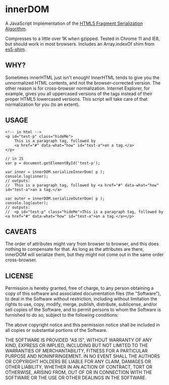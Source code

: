 
innerDOM
========

A JavaScript Implementation of the [HTML5 Fragment Serialization Algorithm](http://www.whatwg.org/specs/web-apps/current-work/multipage/the-end.html#serializing-html-fragments).

Compresses to a little over 1K when gzipped. Tested in Chrome 11 and IE8, but should work in most browsers. Includes an Array.indexOf shim from [es5-shim](https://github.com/kriskowal/es5-shim).

WHY?
----

Sometimes innerHTML just isn't enough! InnerHTML tends to give you the unnormalized HTML contents, and not the browser-corrected version. The other reason is for cross-browser normalization. Internet Explorer, for example, gives you all uppercased versions of the tags instead of their proper HTML5 lowercased versions. This script will take care of that normalization for you (to an extent).

USAGE
-----

	<!-- in html -->
	<p id="test-p" class="hideMe">
		This is a paragraph tag, followed by 
		<a href="#" data-what="how" id="test-a">an a tag.</a>
	</p>

	// in JS
	var p = document.getElementById('test-p');
	
	var inner = innerDOM.serializeInnerDom( p );
	console.log(inner);
	// outputs: 
	//	This is a paragraph tag, followed by <a href="#" data-what="how" id="test-a">an a tag.</a>
		
	var outer = innerDOM.serializeOuterDom( p );
	console.log(outer);
	// outputs:
	//	<p id="test-p" class="hideMe">This is a paragraph tag, followed by <a href="#" data-what="how" id="test-a">an a tag.</a></p>

CAVEATS
-------

The order of attributes might vary from browser to browser, and this does nothing to compensate for that. As long as the attributes are there, innerDOM will serialize them, but they might not come out in the same order cross-browser.
		
LICENSE
-------

Permission is hereby granted, free of charge, to any person obtaining a copy
of this software and associated documentation files (the "Software"), to deal
in the Software without restriction, including without limitation the rights
to use, copy, modify, merge, publish, distribute, sublicense, and/or sell
copies of the Software, and to permit persons to whom the Software is
furnished to do so, subject to the following conditions:

The above copyright notice and this permission notice shall be included in
all copies or substantial portions of the Software.

THE SOFTWARE IS PROVIDED "AS IS", WITHOUT WARRANTY OF ANY KIND, EXPRESS OR
IMPLIED, INCLUDING BUT NOT LIMITED TO THE WARRANTIES OF MERCHANTABILITY,
FITNESS FOR A PARTICULAR PURPOSE AND NONINFRINGEMENT. IN NO EVENT SHALL THE
AUTHORS OR COPYRIGHT HOLDERS BE LIABLE FOR ANY CLAIM, DAMAGES OR OTHER
LIABILITY, WHETHER IN AN ACTION OF CONTRACT, TORT OR OTHERWISE, ARISING FROM,
OUT OF OR IN CONNECTION WITH THE SOFTWARE OR THE USE OR OTHER DEALINGS IN
THE SOFTWARE.